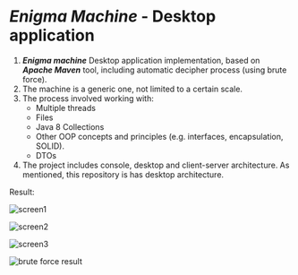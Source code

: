 # _Enigma Machine_ - Desktop application
1. _**Enigma machine**_ Desktop application implementation, based on _**Apache Maven**_ tool, including automatic decipher process (using brute force). 
2. The machine is a generic one, not limited to a certain scale.
3. The process involved working with:
   * Multiple threads
   * Files
   * Java 8 Collections 
   * Other OOP concepts and principles (e.g. interfaces, encapsulation, SOLID).
   * DTOs
4. The project includes console, desktop and client-server architecture. As mentioned, this repository is has desktop architecture.

Result:

![screen1](https://user-images.githubusercontent.com/82370205/189650900-18271cf1-6b25-440c-910a-895b138eee84.jpg)

![screen2](https://user-images.githubusercontent.com/82370205/189650907-1169927a-6eba-4b5e-9047-c98f4575f179.jpg)

![screen3](https://user-images.githubusercontent.com/82370205/193436375-5f2ddb1a-3fc0-452e-b1d8-f812e49d929d.png)

![brute force result](https://user-images.githubusercontent.com/82370205/193436378-6cb13b8c-ad9c-4fb5-82bb-5e6f4f25f44e.png)
